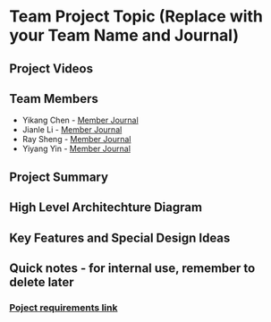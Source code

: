 # Team Project Topic (Replace with your Team Name and Journal)

## Project Videos

## Team Members 

- Yikang Chen - [Member Journal](/individual_journals/yikang_chen_journal.md)
- Jianle Li - [Member Journal](/individual_journals/jianle_li_journal.md)
- Ray Sheng - [Member Journal](/individual_journals/ray_sheng_journal.md)
- Yiyang Yin - [Member Journal]()

## Project Summary

## High Level Architechture Diagram

## Key Features and Special Design Ideas

## Quick notes - for internal use, remember to delete later

### [Poject requirements link](https://sjsu.instructure.com/courses/1492137/assignments/6389133)

